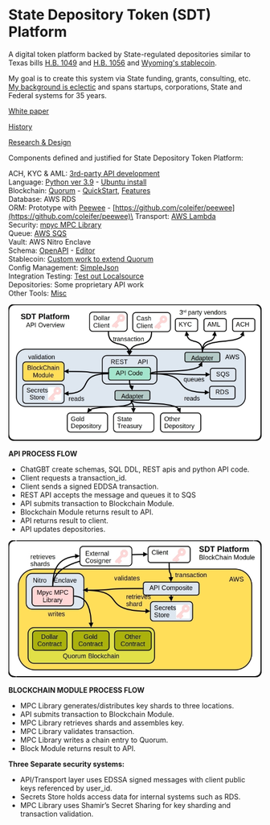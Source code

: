 # State Depository Token (SDT) Platform

A digital token platform backed by State-regulated depositories similar to Texas bills [H.B. 1049](https://legiscan.com/TX/sponsors/HB1049/2025) and [H.B. 1056](https://legiscan.com/TX/bill/HB1056/2025) and [Wyoming's stablecoin](https://stabletoken.wyo.gov/).

My goal is to create this system via State funding‚ grants‚ consulting, etc. [My background is eclectic](https://broward.ghost.io/2014/03/09/about/) and spans startups‚ corporations‚ State and Federal systems for 35 years.

[White paper](https://broward.ghost.io/current-gold-paper)

[History](https://broward.ghost.io/2024/11/26/sdt-history/)

[Research & Design](https://broward.ghost.io/token/)

Components defined and justified for State Depository Token Platform:

ACH, KYC & AML: [3rd-party API development](https://broward.ghost.io/2024/11/28/sdt-kyc-and-aml/)\
Language: [Python ver 3.9](https://broward.ghost.io/2024/11/26/sdt-language/) - [Ubuntu install](https://askubuntu.com/questions/1318846/how-do-i-install-python-3-9)\
Blockchain: [Quorum](https://broward.ghost.io/2024/11/26/sdt-blockchain-3/) - [QuickStart](https://docs.goquorum.consensys.io/tutorials/quorum-dev-quickstart/using-the-quickstart/), [Features](https://www.geeksforgeeks.org/quorum-blockchain/)\
Database: AWS RDS\
ORM: Prototype with [Peewee](https://broward.ghost.io/2024/11/28/sdt-orm/) - [https://github.com/coleifer/peewee](https://github.com/coleifer/peewee)\
Transport: [AWS Lambda](https://broward.ghost.io/2020/08/14/revision-2/)\
Security: [mpyc MPC Library](mpyc)\
Queue: [AWS SQS](https://broward.ghost.io/2020/08/14/revision-2/)\
Vault: AWS Nitro Enclave\
Schema: [OpenAPI](https://broward.ghost.io/2024/11/27/sdt-schema/) - [Editor](https://swagger.io/tools/swagger-editor/download/)\
Stablecoin: [Custom work to extend Quorum](https://broward.ghost.io/2024/11/28/sdt-stablecoin/)\
Config Management: [SimpleJson](https://zetcode.com/python/simplejson/)\
Integration Testing: [Test out Localsource](https://docs.localstack.cloud/user-guide/aws/feature-coverage/)\
Depositories: Some proprietary API work\
Other Tools: [Misc](https://broward.ghost.io/2024/11/28/sdt-misc-tools/)


![SDTOverview](https://github.com/broward/token/blob/main/docs/APIOverview.jpg)

**API PROCESS FLOW**

* ChatGBT create schemas, SQL DDL, REST apis and python API code.
* Client requests a transaction_id.
* Client sends a signed EDDSA transaction.
* REST API accepts the message and queues it to SQS
* API submits transaction to Blockchain Module.
* Blockchain Module returns result to API.
* API returns result to client.
* API updates depositories.


![BlockChainModule](https://github.com/broward/token/blob/main/docs/BlockChainModule.jpg)

**BLOCKCHAIN MODULE PROCESS FLOW**

* MPC Library generates/distributes key shards to three locations.
* API submits transaction to Blockchain Module.
* MPC Library retrieves shards and assembles key.
* MPC Library validates transaction.
* MPC Library writes a chain entry to Quorum.
* Block Module returns result to API.

**Three Separate security systems:**

* API/Transport layer uses EDSSA signed messages with client public keys referenced by user_id.
* Secrets Store holds access data for internal systems such as RDS.
* MPC Library uses Shamir’s Secret Sharing for key sharding and transaction validation.

